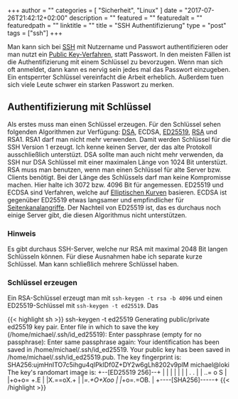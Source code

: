 +++
author = ""
categories = [ "Sicherheit", "Linux" ]
date = "2017-07-26T21:42:12+02:00"
description = ""
featured = ""
featuredalt = ""
featuredpath = ""
linktitle = ""
title = "SSH Authentifizierung"
type = "post"
tags = ["ssh"]
+++

Man kann sich bei [SSH] mit Nutzername und Passwort authentifizieren oder man
nutzt ein [Public Key-Verfahren], statt Passwort. In den meisten Fällen ist
die Authentifizierung mit einem Schlüssel zu bevorzugen. Wenn man sich oft anmeldet,
dann kann es nervig sein jedes mal das Passwort einzugeben. Ein entsperrter
Schlüssel vereinfacht die Arbeit erheblich. Außerdem tuen sich viele Leute schwer
ein starken Passwort zu merken.


## Authentifizierung mit Schlüssel

Als erstes muss man einen Schlüssel erzeugen. Für den Schlüssel sehen folgenden
Algorithmen zur Verfügung: [DSA], ECDSA, [ED25519], [RSA] und RSA1. RSA1 darf
man nicht mehr verwenden. Damit werden Schlüssel für die SSH Version 1 
erzeugt. Ich kenne keinen Server, der das alte Protokoll ausschließlich unterstüzt.
DSA sollte man auch nicht mehr verwenden, da SSH nur DSA Schlüssel mit einer
maximalen Länge von 1024 Bit unterstüzt. RSA muss man benutzen, wenn man einen
Schlüssel für alte Server bzw. Clients benötigt. Bei der Länge des Schlüssels
darf man keine Kompromisse machen. Hier halte ich 3072 bzw. 4096 Bit für
angemessen. ED25519 und ECDSA sind Verfahren, welche auf [Elliptischen Kurven]
basieren. ECDSA ist gegenüber ED25519 etwas langsamer und empfindlicher für
[Seitenkanalangriffe]. Der Nachteil von ED25519 ist, das es durchaus noch einige
Server gibt, die diesen Algorithmus nicht unterstützen.


### Hinweis

Es gibt durchaus SSH-Server, welche nur RSA mit maximal 2048 Bit langen Schlüsseln
können. Für diese Ausnahmen habe ich separate kurze Schlüssel. Man kann schließlich
mehrere Schlüssel haben.


### Schlüssel erzeugen

Ein RSA-Schlüssel erzeugt man mit `ssh-keygen -t rsa -b 4096` und einen ED25519-Schlüssel
mit `ssh-keygen -t ed25519`. Das 

{{< highlight sh >}}
ssh-keygen -t ed25519
Generating public/private ed25519 key pair.
Enter file in which to save the key (/home/michael/.ssh/id_ed25519):
Enter passphrase (empty for no passphrase): 
Enter same passphrase again: 
Your identification has been saved in /home/michael/.ssh/id_ed25519.
Your public key has been saved in /home/michael/.ssh/id_ed25519.pub.
The key fingerprint is:
SHA256:ujmHnITO7c5ihgu4qIPkIDf0Z+DY2w6gLh8202v9plM michael@loki
The key's randomart image is:
+--[ED25519 256]--+
|                 |
|                 |
|                 |
|  . .            |
| ..= o  S        |
|+o+o= +.E        |
|X.==oX.+         |
|*=.+O+Xoo        |
|*+o=.=OB.        |
+----[SHA256]-----+
{{< /highlight >}}



[SSH]: https://de.wikipedia.org/wiki/Secure_Shell
[Public Key-Verfahren]: https://de.wikipedia.org/wiki/Asymmetrisches_Kryptosystem
[DSA]: https://de.wikipedia.org/wiki/Digital_Signature_Algorithm
[ED25519]: https://ed25519.cr.yp.to/
[RSA]: https://de.wikipedia.org/wiki/RSA-Kryptosystem
[Elliptischen Kurven]: https://de.wikipedia.org/wiki/Elliptic_Curve_Cryptography
[Seitenkanalangriffe]: https://de.wikipedia.org/wiki/Seitenkanalattacke
